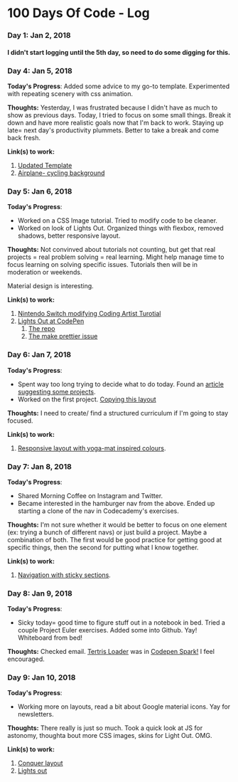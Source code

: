 # 100 Days Of Code - Log

### Day 1: Jan 2, 2018 
#### I didn't start logging until the 5th day, so need to do some digging for this. 

### Day 4: Jan 5, 2018 

**Today's Progress**: Added some advice to my go-to template. Experimented with repeating scenery with css animation. 

**Thoughts:** Yesterday, I was frustrated because I didn't have as much to show as previous days. Today, I tried to focus on some small things. Break it down and have more realistic goals now that I'm back to work. Staying up late= next day's productivity plummets. Better to take a break and come back fresh. 

**Link(s) to work:**
1. [Updated Template](https://codepen.io/charlottejoy/full/EomGRB/)
2. [Airplane- cycling background](https://codepen.io/charlottejoy/full/baoaoE/)

### Day 5: Jan 6, 2018 

**Today's Progress**: 
- Worked on a CSS Image tutorial. Tried to modify code to be cleaner.
- Worked on look of Lights Out. Organized things with flexbox, removed shadows, better responsive layout. 

**Thoughts:** Not convinved about tutorials not counting, but get that real projects = real problem solving = real learning. 
Might help manage time to focus learning on solving specific issues. Tutorials then will be in moderation or weekends. 

Material design is interesting.

**Link(s) to work:**
1. [Nintendo Switch modifying Coding Artist Turotial](https://codepen.io/charlottejoy/full/jYaLMP/)
2. [Lights Out at CodePen](https://codepen.io/charlottejoy/full/wpGQOZ/)
    1. [The repo](https://github.com/charlottejoy/Lights_out)
	2. [The make prettier issue](https://github.com/charlottejoy/Lights_out/issues/4)
	
	
### Day 6: Jan 7, 2018 

**Today's Progress**: 
- Spent way too long trying to decide what to do today. Found an [article suggesting some projects](https://medium.com/@GarrettLevine/5-projects-to-complete-when-starting-to-learn-front-end-web-development-48e8a1ce3178). 
- Worked on the first project. [Copying this layout](http://www.free-css.com/free-css-templates/page196/conquer)

**Thoughts:** I need to create/ find a structured curriculum if I'm going to stay focused. 

**Link(s) to work:**
1. [Responsive layout with yoga-mat inspired colours](https://codepen.io/charlottejoy/full/VyrNMB/).	

### Day 7: Jan 8, 2018 

**Today's Progress**: 
- Shared Morning Coffee on Instagram and Twitter.
- Became interested in the hamburger nav from the above. Ended up starting a clone of the nav in Codecademy's exercises. 

**Thoughts:** I'm not sure whether it would be better to focus on one element (ex: trying a bunch of different navs) or just build a project. Maybe a combination of both. The first would be good practice for getting good at specific things, then the second for putting what I know together. 

**Link(s) to work:**
1. [Navigation with sticky sections](https://github.com/charlottejoy/exercises/tree/master/navigation/Sticky_sections).	

### Day 8: Jan 9, 2018 

**Today's Progress**: 
- Sicky today= good time to figure stuff out in a notebook in bed. Tried a couple Project Euler exercises. Added some into Github. Yay! Whiteboard from bed!

**Thoughts:** 
Checked email. [Tertris Loader](https://codepen.io/charlottejoy/pen/aEwKMB) was in [Codepen Spark!](https://codepen.io/spark/58) I feel encouraged. 


### Day 9: Jan 10, 2018 

**Today's Progress**: 
- Working more on layouts, read a bit about Google material icons. Yay for newsletters.

**Thoughts:** 
There really is just so much. Took a quick look at JS for astonomy, thoughta bout more CSS images, skins for Light Out. OMG. 

**Link(s) to work:**
1. [Conquer layout](https://codepen.io/charlottejoy/pen/VyrNMB?editors=1100)
2. [Lights out](https://codepen.io/charlottejoy/pen/wpGQOZ)	

<!--### Day 1: June 27, Monday

**Today's Progress**: I've gone through many exercises on FreeCodeCamp.

**Thoughts** I've recently started coding, and it's a great feeling when I finally solve an algorithm challenge after a lot of attempts and hours spent.

**Link(s) to work**
1. [Find the Longest Word in a String](https://www.freecodecamp.com/challenges/find-the-longest-word-in-a-string)
2. [Title Case a Sentence](https://www.freecodecamp.com/challenges/title-case-a-sentence)-->
